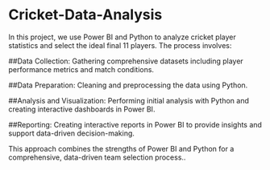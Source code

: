 # Cricket-Data-Analysis
In this project, we use Power BI and Python to analyze cricket player statistics and select the ideal final 11 players. The process involves:

##Data Collection:
Gathering comprehensive datasets including player performance metrics and match conditions.

##Data Preparation: 
Cleaning and preprocessing the data using Python.

##Analysis and Visualization:
Performing initial analysis with Python and creating interactive dashboards in Power BI.

##Reporting:
Creating interactive reports in Power BI to provide insights and support data-driven decision-making.

This approach combines the strengths of Power BI and Python for a comprehensive, data-driven team selection process..

